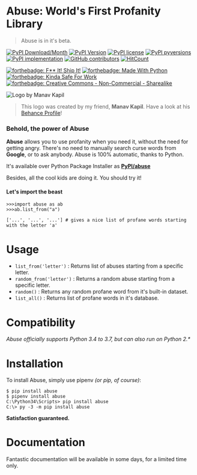 # Abuse: World's First Profanity Library

> Abuse is in it's beta.

[![PyPI Download/Month](https://img.shields.io/pypi/dm/abuse.svg)](https://pypi.python.org/pypi/abuse/)
[![PyPI Version](https://img.shields.io/pypi/v/abuse.svg)](https://pypi.python.org/pypi/abuse/)
[![PyPI license](https://img.shields.io/pypi/l/abuse.svg)](https://pypi.python.org/pypi/abuse/)
[![PyPI pyversions](https://img.shields.io/pypi/pyversions/abuse.svg)](https://pypi.python.org/pypi/abuse/)
[![PyPI implementation](https://img.shields.io/pypi/implementation/abuse.svg)](https://pypi.python.org/pypi/abuse/)
[![GitHub contributors](https://img.shields.io/github/contributors/0x48piraj/abuse.svg)](https://GitHub.com/0x48piraj/abuse/graphs/contributors/)
[![HitCount](http://hits.dwyl.io/0x48piraj/abuse.svg)](http://hits.dwyl.io/0x48piraj/abuse)


[![forthebadge: F** It! Ship It!](https://forthebadge.com/images/badges/fuck-it-ship-it.svg)](https://forthebadge.com) [![forthebadge: Made With Python](https://forthebadge.com/images/badges/made-with-python.svg)](https://forthebadge.com) [![forthebadge: Kinda Safe For Work](https://forthebadge.com/images/badges/kinda-sfw.svg)](https://forthebadge.com) [![forthebadge: Creative Commons - Non-Commercial - Sharealike](https://forthebadge.com/images/badges/cc-nc-sa.svg)](https://forthebadge.com)

![Logo by Manav Kapil](https://i.imgur.com/lxNi789.png)

> This logo was created by my friend, **Manav Kapil**. Have a look at his [Behance Profile](https://www.behance.net/manavkapil1999)!

### Behold, the power of Abuse

**Abuse** allows you to use profanity when you need it, without the need for getting angry. There's no need to manually search curse words from **Google**, or to ask anybody. Abuse is 100% automatic, thanks to Python.

It's available over Python Package Installer as **[PyPI/abuse](https://pypi.org/project/abuse/)**

Besides, all the cool kids are doing it. You should try it!

#### Let's import the beast

```
>>>import abuse as ab
>>>ab.list_from("a")

['...', '...', '...'] # gives a nice list of profane words starting with the letter 'a'
```

# Usage

- `list_from('letter')` : Returns list of abuses starting from a specific letter.
- `random_from('letter')` : Returns a random abuse starting from a specific letter.
- `random()` : Returns any random profane word from it's built-in dataset.
- `list_all()` : Returns list of profane words in it's database.

# Compatibility

_Abuse officially supports Python 3.4 to 3.7, but can also run on Python 2.*_

# Installation

To install Abuse, simply use pipenv _(or pip, of course)_:

```
$ pip install abuse
$ pipenv install abuse
C:\Python34\Scripts> pip install abuse
C:\> py -3 -m pip install abuse
```

**Satisfaction guaranteed.**

# Documentation
Fantastic documentation will be available in some days, for a limited time only.